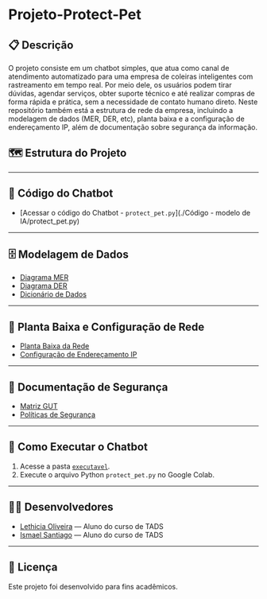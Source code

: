 # Projeto-Protect-Pet

## 📋 Descrição
O projeto consiste em um chatbot simples, que atua como canal de atendimento automatizado para uma empresa de coleiras inteligentes com rastreamento em tempo real. 
Por meio dele, os usuários podem tirar dúvidas, agendar serviços, obter suporte técnico e até realizar compras de forma rápida e prática, sem a necessidade de contato humano direto.
Neste repositório também está a estrutura de rede da empresa, incluindo a modelagem de dados (MER, DER, etc), planta baixa e a configuração de endereçamento IP, além de documentação sobre segurança da informação.

## 🗺️ Estrutura do Projeto

---

## 🤖 Código do Chatbot

- [Acessar o código do Chatbot - `protect_pet.py`](./Código - modelo de IA/protect_pet.py)

---

## 🗄️ Modelagem de Dados

- [Diagrama MER](./diagramas/MER.png)
- [Diagrama DER](./diagramas/DER.png)
- [Dicionário de Dados](./diagramas/Dicionario_de_Dados.pdf)

---

## 🏢 Planta Baixa e Configuração de Rede

- [Planta Baixa da Rede](./diagramas/Planta_Baixa.jpeg)
- [Configuração de Endereçamento IP](./diagramas/Configuracao_de_IPS.png)

---

## 🔐 Documentação de Segurança

- [Matriz GUT](./docs/Matriz_GUT.png)
- [Políticas de Segurança](./docs/Politicas_de_Seguranca.pdf)

---

## 🚀 Como Executar o Chatbot

1. Acesse a pasta [`executavel`](./executavel).
2. Execute o arquivo Python `protect_pet.py` no Google Colab.

---

## 👨‍💻 Desenvolvedores

- [Lethicia Oliveira](https://github.com/LethiciaOliveira) — Aluno do curso de TADS
- [Ismael Santiago](https://github.com/Ismaelsantiago37) — Aluno do curso de TADS

---

## 📝 Licença

Este projeto foi desenvolvido para fins acadêmicos.




